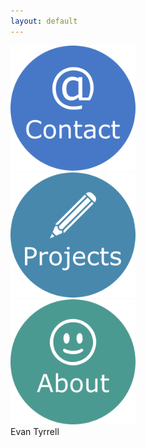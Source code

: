 ```yaml
---
layout: default
---
```


<div class="row">
  <div class="column">
  <div class="center">
    <a href="https://azhb.github.io/contact/"> <img src="websiteContact.png" alt="Contact" width="200"> </a>
  </div>
  </div>
  <div class="column">
  <div class="center">
    <a href="https://azhb.github.io/projects/"> <img src="websiteProjects.png" alt="Projects" width="200" > </a>
  </div>
  </div>
  <div class="column">
  <div class="center">
    <a href="https://azhb.github.io/about/"> <img src="websiteAbout.png" alt="About" width="200"> </a>
  </div>
  </div>
</div>


<div class="center">
  Evan Tyrrell  
</div>

